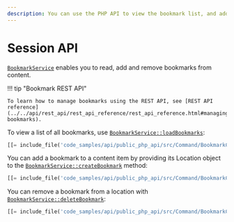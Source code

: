 ```yaml
---
description: You can use the PHP API to view the bookmark list, and add or remove content from it.
---
```


# Session API

[`BookmarkService`](../../api/php_api/php_api_reference/classes/Ibexa-Contracts-Core-Repository-BookmarkService.html) enables you to read, add and remove bookmarks from content.

!!! tip "Bookmark REST API"

    To learn how to manage bookmarks using the REST API, see [REST API reference](../../api/rest_api/rest_api_reference/rest_api_reference.html#managing-bookmarks).

To view a list of all bookmarks, use [`BookmarkService::loadBookmarks`](../../api/php_api/php_api_reference/classes/Ibexa-Contracts-Core-Repository-BookmarkService.html#method_loadBookmarks):

``` php
[[= include_file('code_samples/api/public_php_api/src/Command/BookmarkCommand.php', 43, 50) =]]
```

You can add a bookmark to a content item by providing its Location object to the [`BookmarkService::createBookmark`](../../api/php_api/php_api_reference/classes/Ibexa-Contracts-Core-Repository-BookmarkService.html#method_createBookmark) method:

``` php
[[= include_file('code_samples/api/public_php_api/src/Command/BookmarkCommand.php', 37, 40) =]]
```

You can remove a bookmark from a location with [`BookmarkService::deleteBookmark`](../../api/php_api/php_api_reference/classes/Ibexa-Contracts-Core-Repository-BookmarkService.html#method_deleteBookmark):

``` php
[[= include_file('code_samples/api/public_php_api/src/Command/BookmarkCommand.php', 52, 53) =]]
```
